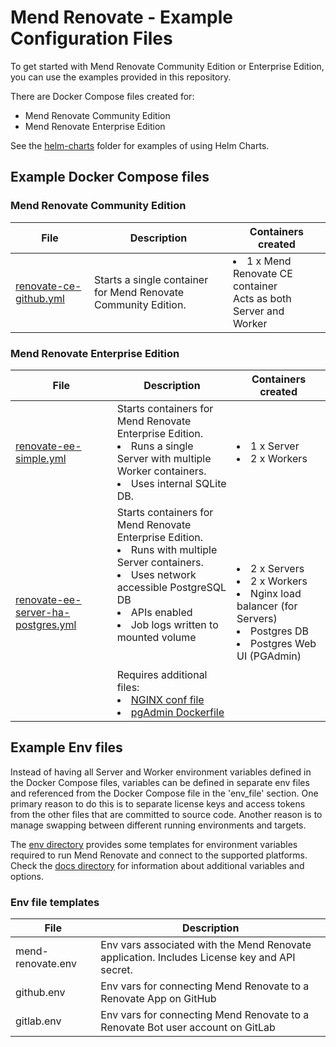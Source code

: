 # Mend Renovate - Example Configuration Files

To get started with Mend Renovate Community Edition or Enterprise Edition, you can use the examples provided in this repository.

There are Docker Compose files created for:
- Mend Renovate Community Edition
- Mend Renovate Enterprise Edition

See the [helm-charts](../helm-charts) folder for examples of using Helm Charts.

## Example Docker Compose files

### Mend Renovate Community Edition

| File                                                            | Description                                                     | Containers created                                                              |
|-----------------------------------------------------------------|-----------------------------------------------------------------|---------------------------------------------------------------------------------|
| [renovate-ce-github.yml](docker-compose/renovate-ce-github.yml) | Starts a single container for Mend Renovate Community Edition.  | <li>1 x Mend Renovate CE container</li> Acts as both Server and Worker          |

### Mend Renovate Enterprise Edition

| File                                                                                    | Description                                                                                                                                                                                                                                                                                                                                                 | Containers created                                                                                                                       |
|-----------------------------------------------------------------------------------------|-------------------------------------------------------------------------------------------------------------------------------------------------------------------------------------------------------------------------------------------------------------------------------------------------------------------------------------------------------------|------------------------------------------------------------------------------------------------------------------------------------------|
| [renovate-ee-simple.yml](docker-compose/renovate-ee-simple.yml)                         | Starts containers for Mend Renovate Enterprise Edition.<br/><li>Runs a single Server with multiple Worker containers.</li><li>Uses internal SQLite DB.                                                                                                                                                                                                      | <li>1 x Server </li><li>2 x Workers</li>                                                                         |
| [renovate-ee-server-ha-postgres.yml](docker-compose/renovate-ee-server-ha-postgres.yml) | Starts containers for Mend Renovate Enterprise Edition.<br/><li>Runs with multiple Server containers.</li><li>Uses network accessible PostgreSQL DB</li><li>APIs enabled</li><li>Job logs written to mounted volume</li><br/><br/>Requires additional files: <li>[NGINX conf file](conf/nginx.conf)<li>[pgAdmin Dockerfile](dockerfiles/pgadmin/Dockerfile) | <li>2 x Servers</li><li>2 x Workers</li><li>Nginx load balancer (for Servers)</li><li>Postgres DB</li><li>Postgres Web UI (PGAdmin)</li> |

## Example Env files

Instead of having all Server and Worker environment variables defined in the Docker Compose files, variables can be defined in separate env files and referenced from the Docker Compose file in the 'env_file' section.
One primary reason to do this is to separate license keys and access tokens from the other files that are committed to source code.
Another reason is to manage swapping between different running environments and targets.

The [env directory](env) provides some templates for environment variables required to run Mend Renovate and connect to the supported platforms.<br/>
Check the [docs directory](../docs) for information about additional variables and options.

### Env file templates

| File              | Description                                                                                  |
|-------------------|----------------------------------------------------------------------------------------------|
| mend-renovate.env | Env vars associated with the Mend Renovate application. Includes License key and API secret. |
| github.env        | Env vars for connecting Mend Renovate to a Renovate App on GitHub                            |
| gitlab.env        | Env vars for connecting Mend Renovate to a Renovate Bot user account on GitLab               |